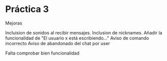  # Práctica 3


Mejoras

Incluision de sonidos al recibir mensajes.
Inclusion de nicknames.
Añadir la funcionalidad de "El usuario x está escribiendo..."
Aviso de comando incorrecto
Aviso de abandonado del chat por user

Falta comprobar bien funcionalidad
